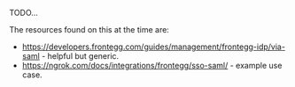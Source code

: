 TODO...

The resources found on this at the time are:
- https://developers.frontegg.com/guides/management/frontegg-idp/via-saml - helpful but generic. 
- https://ngrok.com/docs/integrations/frontegg/sso-saml/ - example use case. 